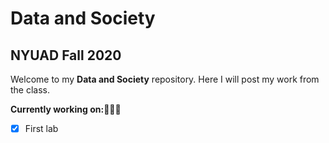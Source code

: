 # Data and Society
## NYUAD Fall 2020

Welcome to my **Data and Society** repository. Here I will post my work from the class.

<b>Currently working on:</b>👩🏼‍💻
- [x] First lab


